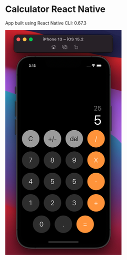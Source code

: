# Calculator React Native

App built using React Native CLI: 0.67.3

![CalculatorIOS](images/IOS.png)
